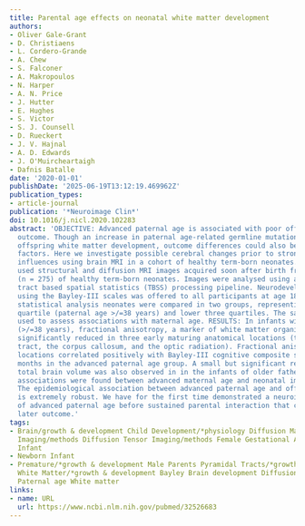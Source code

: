 ```yaml
---
title: Parental age effects on neonatal white matter development
authors:
- Oliver Gale-Grant
- D. Christiaens
- L. Cordero-Grande
- A. Chew
- S. Falconer
- A. Makropoulos
- N. Harper
- A. N. Price
- J. Hutter
- E. Hughes
- S. Victor
- S. J. Counsell
- D. Rueckert
- J. V. Hajnal
- A. D. Edwards
- J. O'Muircheartaigh
- Dafnis Batalle
date: '2020-01-01'
publishDate: '2025-06-19T13:12:19.469962Z'
publication_types:
- article-journal
publication: '*Neuroimage Clin*'
doi: 10.1016/j.nicl.2020.102283
abstract: 'OBJECTIVE: Advanced paternal age is associated with poor offspring developmental
  outcome. Though an increase in paternal age-related germline mutations may affect
  offspring white matter development, outcome differences could also be due to psychosocial
  factors. Here we investigate possible cerebral changes prior to strong environmental
  influences using brain MRI in a cohort of healthy term-born neonates. METHODS: We
  used structural and diffusion MRI images acquired soon after birth from a cohort
  (n = 275) of healthy term-born neonates. Images were analysed using a customised
  tract based spatial statistics (TBSS) processing pipeline. Neurodevelopmental assessment
  using the Bayley-III scales was offered to all participants at age 18 months. For
  statistical analysis neonates were compared in two groups, representing the upper
  quartile (paternal age >/=38 years) and lower three quartiles. The same method was
  used to assess associations with maternal age. RESULTS: In infants with older fathers
  (>/=38 years), fractional anisotropy, a marker of white matter organisation, was
  significantly reduced in three early maturing anatomical locations (the corticospinal
  tract, the corpus callosum, and the optic radiation). Fractional anisotropy in these
  locations correlated positively with Bayley-III cognitive composite score at 18
  months in the advanced paternal age group. A small but significant reduction in
  total brain volume was also observed in in the infants of older fathers. No significant
  associations were found between advanced maternal age and neonatal imaging. CONCLUSIONS:
  The epidemiological association between advanced paternal age and offspring outcome
  is extremely robust. We have for the first time demonstrated a neuroimaging phenotype
  of advanced paternal age before sustained parental interaction that correlates with
  later outcome.'
tags:
- Brain/growth & development Child Development/*physiology Diffusion Magnetic Resonance
  Imaging/methods Diffusion Tensor Imaging/methods Female Gestational Age Humans Infant
  Infant
- Newborn Infant
- Premature/*growth & development Male Parents Pyramidal Tracts/*growth & development
  White Matter/*growth & development Bayley Brain development Diffusion MRI Newborn
  Paternal age White matter
links:
- name: URL
  url: https://www.ncbi.nlm.nih.gov/pubmed/32526683
---
```

